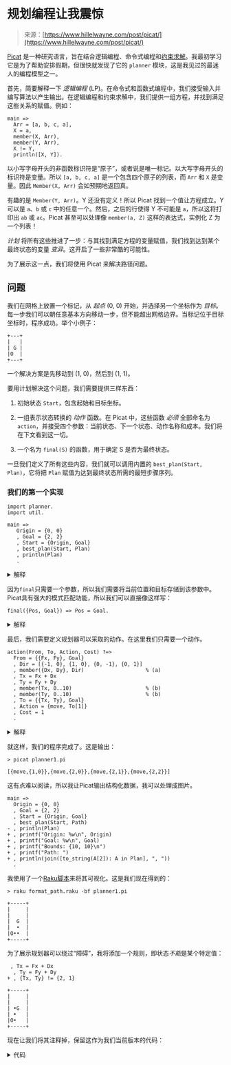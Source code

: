 <!--yml

类别：未分类

日期：2024-05-27 15:01:06

-->

# 规划编程让我震惊

> 来源：[https://www.hillelwayne.com/post/picat/](https://www.hillelwayne.com/post/picat/)

[Picat](http://picat-lang.org/) 是一种研究语言，旨在结合逻辑编程、命令式编程和[约束求解](https://www.hillelwayne.com/post/minizinc/)。我最初学习它是为了帮助安排假期，但很快就发现了它的 `planner` 模块，这是我见过的最迷人的编程模型之一。

首先，简要解释一下 <dfn>逻辑编程</dfn> (LP)。在命令式和函数式编程中，我们接受输入并编写算法以产生输出。在逻辑编程和约束求解中，我们提供一组方程，并找到满足这些关系的赋值。例如：

```
main =>
  Arr = [a, b, c, a],
  X = a,
  member(X, Arr),
  member(Y, Arr),
  X != Y,
  println([X, Y]). 
```

以小写字母开头的非函数标识符是“原子”，或者说是唯一标记。以大写字母开头的标识符是变量。所以 `[a, b, c, a]` 是一个包含四个原子的列表，而 `Arr` 和 `X` 是变量。因此 `Member(X, Arr)` 会如预期地返回真。

有趣的是 `Member(Y, Arr)`。Y 还没有定义！所以 Picat 找到一个值让方程成立。Y 可以是 `a`、`b` 或 `c` 中的任意一个。然后，之后的行使得 Y 不可能是 `a`，所以这将打印出 `ab` 或 `ac`。Picat 甚至可以处理像 `member(a, Z)` 这样的表达式，实例化 Z 为一个列表！

<dfn>计划</dfn> 将所有这些推进了一步：与其找到满足方程的变量赋值，我们找到达到某个最终状态的变量 *变异*。这开启了一些非常酷的可能性。

为了展示这一点，我们将使用 Picat 来解决路径问题。

## 问题

我们在网格上放置一个标记，从 *起点* (0, 0) 开始，并选择另一个坐标作为 *目标*。每一步我们可以朝任意基本方向移动一步，但不能超出网格边界。当标记位于目标坐标时，程序成功。举个小例子：

```
+---+
|   |
| G |
|O  |
+---+ 
```

一个解决方案是先移动到 (1, 0)，然后到 (1, 1)。

要用计划解决这个问题，我们需要提供三样东西：

1.  初始状态 `Start`，包含起始和目标坐标。

1.  一组表示状态转换的 <dfn>动作</dfn> 函数。在 Picat 中，这些函数 *必须* 全部命名为 `action`，并接受四个参数：当前状态、下一个状态、动作名称和成本。我们将在下文看到这一切。

1.  一个名为 `final(S)` 的函数，用于确定 S 是否为最终状态。

一旦我们定义了所有这些内容，我们就可以调用内置的 `best_plan(Start, Plan)`，它将把 `Plan` 赋值为达到最终状态所需的最短步骤序列。

### 我们的第一个实现

```
import planner.
import util.

main =>
   Origin = {0, 0}
   , Goal = {2, 2}
   , Start = {Origin, Goal}
   , best_plan(Start, Plan)
   , println(Plan)
   . 
```

<details><summary>解释</summary>

`main`是Picat程序的默认入口点。在这里，我们只是设置初始状态，调用`best_plan`，并打印`Plan`。`{a, b}`是Picat数组的语法，基本上是一个元组。

Picat体中的每个表达式必须后跟逗号，*除了*最后一个子句，必须后跟句号。这使得移动行变得*非常烦人*。将其用“项目符号”样式写会稍微有所帮助。</details>

因为`final`只需要一个参数，所以我们需要将当前位置和目标存储到该参数中。Picat具有强大的模式匹配功能，所以我们可以直接像这样写：

```
final({Pos, Goal}) => Pos = Goal. 
```

<details><summary>解释</summary>

没有模式匹配，我们必须这样写：

```
final(S) =>
  S = {Pos, Goal}
  , Pos = Goal
  . 
```

如果我们写第二个`final`谓词，计划将在*任一*`final`返回true时成功。</details>

最后，我们需要定义规划器可以采取的动作。在这里我们只需要一个动作。

```
action(From, To, Action, Cost) ?=>
  From = {{Fx, Fy}, Goal}
  , Dir = [{-1, 0}, {1, 0}, {0, -1}, {0, 1}] 
  , member({Dx, Dy}, Dir)                    % (a)
  , Tx = Fx + Dx
  , Ty = Fy + Dy
  , member(Tx, 0..10)                        % (b)
  , member(Ty, 0..10)                        % (b)
  , To = {{Tx, Ty}, Goal}
  , Action = {move, To[1]}
  , Cost = 1
  . 
```

<details><summary>解释</summary>

`From`是初始状态，`To`是下一个状态，`Action`是动作的名称——在本例中是`move`。您可以在动作中存储元数据，我们用它来存储新坐标。

使用`action ?=>`而不是`action =>`使`action`具有回溯能力，我承认我*不完全*理解？我*相当肯定*它意味着如果*此*定义的`action`模式匹配但不能导致可行计划，那么Picat可以尝试*其他*动作定义。这对后续版本将更加重要。

就像前面的介绍示例一样，我们使用`member`来*查找*值（在`(a)`行）和*测试*值（在`(b)`行）。Picat还有一个非赋值谓词`membchk`，它只进行测试。如果我不想展示Picat，我可以用`membchk`来代替测试部分，因为它不能赋值。

`Cost`是动作的“成本”。`best_plan`尝试最小化总成本。将其保留为1意味着计划的成本是总步骤数。</details>

就这样，我们的程序完成了。这是输出：

```
> picat planner1.pi

[{move,{1,0}},{move,{2,0}},{move,{2,1}},{move,{2,2}}] 
```

这有点难以阅读，所以我让Picat输出结构化数据，我可以处理成图片。

```
main =>
  Origin = {0, 0}
  , Goal = {2, 2}
  , Start = {Origin, Goal}
  , best_plan(Start, Path)
- , println(Plan)
+ , printf("Origin: %w\n", Origin)
+ , printf("Goal: %w\n", Goal)
+ , printf("Bounds: {10, 10}\n")
+ , printf("Path: ")
+ , println(join([to_string(A[2]): A in Plan], ", "))
  . 
```

我使用了一个[Raku脚本](src/format_path.raku)来将其可视化。这是我们现在得到的：

```
> raku format_path.raku -bf planner1.pi

+-----+
|     |
|     |
|  G  |
|  •  |
|O••  |
+-----+ 
```

为了展示规划器可以绕过“障碍”，我将添加一个规则，即状态*不能*是某个特定值：

```
 , Tx = Fx + Dx
  , Ty = Fy + Dy
+ , {Tx, Ty} != {2, 1} 
```

```
+-----+
|     |
|     |
| •G  |
| •   |
|O•   |
+-----+ 
```

现在让我们将其注释掉，保留这作为我们当前版本的代码：

<details><summary>代码</summary>

```
import planner.
import util.

main =>
  Origin = {0, 0}
  , Goal = {2, 2}
  , Start = {Origin, Goal}
  , best_plan(Start, Plan)
  % , println(Plan) 
  , printf("Origin: %w\n", Origin)
  , printf("Goal: %w\n", Goal)
  , printf("Bounds: {10, 10}\n")
  , printf("Path: ")
  , println(join([to_string(A[2]):  A in Plan], ", "))
  .

final(S) =>
  S = {Pos, Goal},
  Pos = Goal.

action(From, To, Action, Cost) ?=>
  From = {{Fx, Fy}, Goal}
  , Dir = [{-1, 0}, {1, 0}, {0, -1}, {0, 1}]
  , member({Dx, Dy}, Dir)
  , Tx = Fx + Dx
  , Ty = Fy + Dy
  % , {Tx, Ty} != {2, 1}
  , member(Tx, 0..10)
  , member(Ty, 0..10)
  , To = {{Tx, Ty}, Goal}
  , Action = {move, To[1]}
  , Cost = 1
  . 
```</details>

### 添加多个目标

接下来我会添加多个目标。为了成功，计划者需要按顺序达到每一个目标。我们从对`main`的一个改变开始：

```
main =>
  Origin = {0, 0}
- , Goal = {2, 2}
+ , Goal = [{2, 2}, {3, 4}] 
```

现在目标代表一个按顺序达到的“队列”。然后我们添加一个*新*动作，一旦达到目标，就从我们的队列中移除一个目标。

```
action(From, To, Action, Cost) ?=>
  From = {Pos, Goal}
  , Goal = [Pos|Rest]
  , To = {Pos, Rest}
  , Action = {mark, From[1]}
  , Cost = 1
  . 
```

<details><summary>解释</summary>

`[Head|Tail]`将列表分成第一个元素和其余部分。由于`Pos`在前一行中定义，`Goal = [Pos|Rest]`仅在列表中的第一个目标等于`Pos`时为*真*。然后我们通过将新的目标状态声明为`Rest`来从新状态中删除该目标。

（这就是回溯与`?=>`变得重要的地方：如果我们没有使动作可回溯，Picat将首先匹配`move`而不是`mark`。）</details>

由于我们现在在达到目标时从列表中破坏性地删除目标，所以需要调整`final`：

```
final({Pos, Goal}) =>
- Pos = Goal.
+ Goal = []. 
```

就是这样。我们甚至都不需要更新我们的第一个动作！

```
+-----+
|   G |
|   • |
|  G• |
|  •  |
|O••  |
+-----+ 
```

<details><summary>代码</summary>

```
import planner.
import util.

main =>
  Origin = {0, 0}
  , Goal = [{2, 2}, {3, 4}]
  %, Goal = [{9, 2}, {0, 4}, {9, 6}, {0, 9}]
  , Start = {Origin, Goal}
  , best_plan(Start, Plan)
  , printf("Origin: %w\n", Origin)
  , printf("Goal: %w\n", Goal)
  , printf("Bounds: {10, 10}\n")
  , printf("Path: ")
  , println(join([to_string(A[2]):  A in Plan], ", "))
  .

final({Pos, Goal}) =>
  Goal = [].

action(From, To, Action, Cost) ?=>
  From = {{Fx, Fy}, Goal}
  , Dir = [{-1, 0}, {1, 0}, {0, -1}, {0, 1}]
  , member({Dx, Dy}, Dir)
  , Tx = Fx + Dx
  , Ty = Fy + Dy
  , member(Tx, 0..10)
  , member(Ty, 0..10)
  , To = {{Tx, Ty}, Goal}
  , Action = {move, To[1]}
  , Cost = 1
  .

action(From, To, Action, Cost) ?=>
  From = {Pos, Goal}
  , Goal = [Pos|Rest]
  , To = {Pos, Rest}
  , Action = {mark, From[1]}
  , Cost = 1
  . 
```</details>

### 成本最小化

按顺序完成目标并不总是导致*总路径*最短。

```
main =>
  Origin = {0, 0}
- , Goal = [{2, 2}, {3, 4}]
+ , Goal = [{9, 2}, {0, 4}, {9, 6}, {0, 9}] 
```

```
+----------+
|G         |
|•         |
|•         |
|•••••••••G|
|         •|
|G•••••••••|
|•         |
|•••••••••G|
|         •|
|O•••••••••|
+----------+ 
```

如果我们不关心目标的顺序，只想找到最短路径怎么办？那么我们只需要改变两行代码：

```
action(From, T, Action, Cost) ?=>
  From = {Pos, Goal}
- , Goal = [Pos|Rest]
- , T = {Pos, Rest}
+ , member(Pos, Goal)
+ , T = {Pos, delete(Goal, Pos)}
  , Action = {mark, From[1]}
  , Cost = 1
  . 
```

现在规划器可以删除它经过的任何目标，而不管它在`Goal`列表中的位置如何。因此Picat可以“选择”下一个移动到的目标，以使整体路径长度最小化。

```
+----------+
|G•••••••••|
|•        •|
|•        •|
|•        G|
|•        •|
|G        •|
|•        •|
|•        G|
|•         |
|O         |
+----------+ 
```

最终代码：

<details><summary>代码</summary>

```
import planner.
import util.

main =>
  Origin = {0, 0}
  , Goal = [{9, 2}, {0, 4}, {9, 6}, {0, 9}]
  , Start = {Origin, Goal}
  , best_plan(Start, Plan)
  , printf("Origin: %w\n", Origin)
  , printf("Goal: %w\n", Goal)
  , printf("Bounds: {10, 10}\n")
  , printf("Path: ")
  , println(join([to_string(A[2]):  A in Plan], ", "))
  .

final({Pos, Goal}) =>
  Goal = [].

action(From, To, Action, Cost) ?=>
  From = {{Fx, Fy}, Goal}
  , Dir = [{-1, 0}, {1, 0}, {0, -1}, {0, 1}]
  , member({Dx, Dy}, Dir)
  , Tx = Fx + Dx
  , Ty = Fy + Dy
  , member(Tx, 0..10)
  , member(Ty, 0..10)
  , To = {{Tx, Ty}, Goal}
  , Action = {move, To[1]}
  , Cost = 1
  .

action(From, To, Action, Cost) ?=>
  From = {Pos, Goal}
  , member(Pos, Goal)
  , To = {Pos, delete(Goal, Pos)}
  , Action = {mark, From[1]}
  , Cost = 1 
  . 
```</details>

### 其他变体

Picat支持更多的规划变体：

+   `best_plan(S, Limit, Plan)`将最大成本限制为`Limit` —— 有助于早期失败。

+   对于每个`best_plan`，都有一个`best_plan_nondet`来找到每一个可能的最佳计划。

+   `sequence(P, Action)`根据当前的部分计划限制可能的动作，因此我们可以添加像“你必须在转弯前移动两次”这样的限制。

对我来说最酷的事情是，这种规划与Picat的所有其他功能集成。我很快就编写了一个结合了规划和约束求解的演示。<dfn>分区问题</dfn>是一个NP完全问题，其中你需要将一个数字列表分成两个相等的子集。这个程序接受一个数字列表，并找到具有最大可能等分的子列表：

<details><summary>代码</summary>

```
% got help from http://www.hakank.org/picat/set_partition.pi 
import planner.
import util.
import cp.

main =>
Numbers = [32, 122, 77, 86, 59, 47, 154, 141, 172, 49, 5, 62, 99, 109, 17, 30, 977]
  , if final(Numbers) then
      println("Input already has a partition!")
      , explain_solution(Numbers)
    else
        best_plan(Numbers, Plan)
      , printf("Removed: %w%n",[R: $remove(R, _) in Plan])
      , $remove(Last, FinalState) = Plan[Plan.length]
      , printf("Final: %w%n", FinalState)
      , explain_solution(FinalState)
    end
  .

final(Numbers) => get_solutions(Numbers) != [].

get_solutions(Numbers) = S =>
  X = new_list(Numbers.length)
  , X :: 0..1
  , X[1] #= 0 % symmetry breaking
  , sum(Numbers) #= 2*sum([Numbers[I]*X[I]: I in 1..Numbers.length])
  , S = solve_all([$limit(1)], X) 
  .

action(From, To, Action, Cost) =>
   member(Element, From)
   , To = delete(From, Element)
   , Action = $remove(Element, To)
   , Cost = Element
   .

explain_solution(Numbers) =>
  [Sol] = get_solutions(Numbers)
  , Left =  [Numbers[I]: I in 1..Numbers.length, Sol[I] = 0]
  , Right = [Numbers[I]: I in 1..Numbers.length, Sol[I] = 1]
  , printf("%s=%d%n", join([to_string(N): N in Left], "+"), sum(Left))
  , printf("%s=%d%n", join([to_string(N): N in Right], "+"), sum(Right))
  . 
```</details>

```
Removed: [5,17]
Final: [32,122,77,86,59,47,154,141,172,49,62,99,109,30,977]
32+99+977=1108
122+77+86+59+47+154+141+172+49+62+109+30=1108 
```

所有这些对我来说都是非常令人震惊的。这几乎就像是一个元约束求解器，允许我对有效约束*进行约束*。

## 我应该使用Picat吗？

是否？

我不建议在生产中使用Picat。它是一种研究语言，没有很好的文档或清晰的错误信息。当没有解决问题的计划时，这就是你会得到的情况：

```
*** error(failed,main/0) 
```

但它可以在Windows上运行，这比99%的研究语言都要好。

Picat作为一种“工具包”语言似乎更有用，你学会它来解决特定类别的计算问题，而不是期望维护或分享代码。但在这个领域它真的非常出色！有几个问题是我用普通编程语言和约束求解器难以解决的。Picat以相当优雅的方式解决了许多这样的问题。

## 附录：其他规划语言

虽然最初是为机器人和人工智能而开发，但“规划”通常用于视频游戏人工智能，这被称为“目标导向行动规划”（GOAP）。通常它是作为其他语言的库构建，或者实现为 [自定义搜索策略](https://artint.info/3e/html/ArtInt3e.Ch3.html)。您可以在 [这里](https://web.archive.org/web/20140613121607/http://alumni.media.mit.edu/~jorkin/goap.html) 了解更多关于 GOAP 的信息。

这里还有 [PDDL](https://planning.wiki/guide/whatis/pddl)，一个独立规划者作为输入的规划描述语言，就像 DIMACS 是 [SAT](https://www.hillelwayne.com/post/sudoku/) 的描述格式一样。

*感谢 [Predrag Gruevski](https://predr.ag/) 的反馈。我最初在 [我的新闻简报](https://buttondown.email/hillelwayne/) 上分享了对 Picat 的看法。我每周都会写新的简报帖子。*
